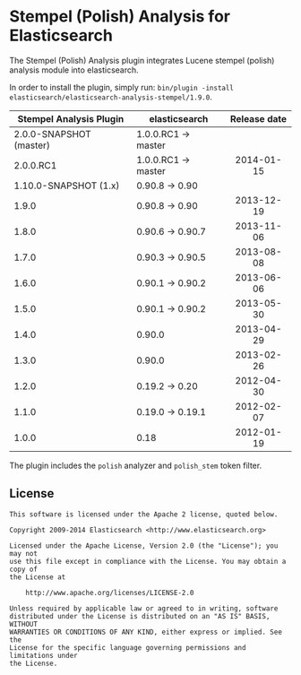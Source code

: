 Stempel (Polish) Analysis for Elasticsearch
==================================

The Stempel (Polish) Analysis plugin integrates Lucene stempel (polish) analysis module into elasticsearch.

In order to install the plugin, simply run: `bin/plugin -install elasticsearch/elasticsearch-analysis-stempel/1.9.0`.

|   Stempel Analysis Plugin  |    elasticsearch    | Release date |
|----------------------------|---------------------|:------------:|
| 2.0.0-SNAPSHOT (master)    | 1.0.0.RC1 -> master |              |
| 2.0.0.RC1                  | 1.0.0.RC1 -> master |  2014-01-15  |
| 1.10.0-SNAPSHOT (1.x)      | 0.90.8 -> 0.90      |              |
| 1.9.0                      | 0.90.8 -> 0.90      |  2013-12-19  |
| 1.8.0                      | 0.90.6 -> 0.90.7    |  2013-11-06  |
| 1.7.0                      | 0.90.3 -> 0.90.5    |  2013-08-08  |
| 1.6.0                      | 0.90.1 -> 0.90.2    |  2013-06-06  |
| 1.5.0                      | 0.90.1 -> 0.90.2    |  2013-05-30  |
| 1.4.0                      | 0.90.0              |  2013-04-29  |
| 1.3.0                      | 0.90.0              |  2013-02-26  |
| 1.2.0                      | 0.19.2 -> 0.20      |  2012-04-30  |
| 1.1.0                      | 0.19.0 -> 0.19.1    |  2012-02-07  |
| 1.0.0                      | 0.18                |  2012-01-19  |

The plugin includes the `polish` analyzer and `polish_stem` token filter.

License
-------

    This software is licensed under the Apache 2 license, quoted below.

    Copyright 2009-2014 Elasticsearch <http://www.elasticsearch.org>

    Licensed under the Apache License, Version 2.0 (the "License"); you may not
    use this file except in compliance with the License. You may obtain a copy of
    the License at

        http://www.apache.org/licenses/LICENSE-2.0

    Unless required by applicable law or agreed to in writing, software
    distributed under the License is distributed on an "AS IS" BASIS, WITHOUT
    WARRANTIES OR CONDITIONS OF ANY KIND, either express or implied. See the
    License for the specific language governing permissions and limitations under
    the License.
